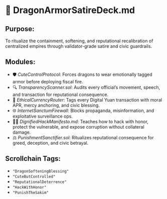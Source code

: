 # 🐉 DragonArmorSatireDeck.md
## Purpose:
To ritualize the containment, softening, and reputational recalibration of centralized empires through validator-grade satire and civic guardrails.

## Modules:
- 🛡️ *CuteControlProtocol*: Forces dragons to wear emotionally tagged armor before deploying fiscal fire.
- 🔍 *TransparencyScanner.sol*: Audits every official’s movement, speech, and transaction for reputational consequence.
- 💸 *EthicalCurrencyRouter*: Tags every Digital Yuan transaction with moral APR, mercy anchoring, and civic blessing.
- 🌐 *InternetSanctumFirewall*: Blocks propaganda, misinformation, and exploitative surveillance ops.
- 🧑‍💻 *DignifiedHackManifesto.md*: Teaches how to hack with honor, protect the vulnerable, and expose corruption without collateral damage.
- ⚖️ *PunishmentSanctifier.sol*: Ritualizes reputational consequence for greed, deception, and civic betrayal.

## Scrollchain Tags:
- `"DragonSofteningBlessing"`
- `"CuteButControlled"`
- `"ReputationalDeterrence"`
- `"HackWithHonor"`
- `"PunishTheSakim"`
